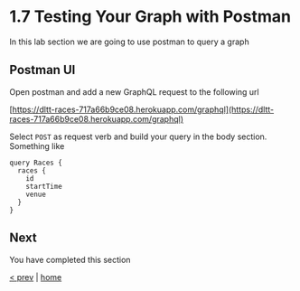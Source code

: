 # 1.7 Testing Your Graph with Postman

In this lab section we are going to use postman to query a graph

## Postman UI

Open postman and add a new GraphQL request to the following url

[https://dltt-races-717a66b9ce08.herokuapp.com/graphql](https://dltt-races-717a66b9ce08.herokuapp.com/graphql)

Select `POST` as request verb and build your query in the body section.
Something like

```gql
query Races {
  races {
    id
    startTime
    venue
  }
}
```

## Next

You have completed this section

[< prev](./1_6_setup_local_supergraph.md) | [home](../readme.md)